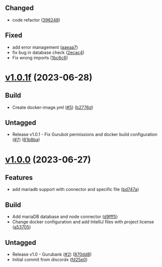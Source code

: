## Changed

- code refactor ([396248](https://github.com/PoulpY2K/gurubot/commit/3962480f76a975c0884a2892c9058551183d5224))

## Fixed

- add error management ([aaeaa7](https://github.com/PoulpY2K/gurubot/commit/aaeaa732a5f0a1063c85d2cf55fc8c0ffd1c7141))
- fix bug in database check ([2ecac4](https://github.com/PoulpY2K/gurubot/commit/2ecac4b85974cd652c3cf12bb4fde2fc9071bb6f))
- Fix wrong imports ([1bc6c6](https://github.com/PoulpY2K/gurubot/commit/1bc6c6452e520398fd1e48e5ea5d8f652cf75cce))

# [v1.0.1f](https://github.com/PoulpY2K/gurubot/releases/tag/v1.0.1f) (2023-06-28)

## Build

- Create docker-image.yml ([#5](https://github.com/PoulpY2K/gurubot/issues/5)) ([b2776d](https://github.com/PoulpY2K/gurubot/commit/b2776d6fa78f84060200610f88cb6021c5b21df6))

## Untagged

- Release v1.0.1 - Fix Gurubot permissions and docker build configuration ([#7](https://github.com/PoulpY2K/gurubot/issues/7)) ([61b8ba](https://github.com/PoulpY2K/gurubot/commit/61b8ba9f07339c2058971b83136df335c10c3492))

# [v1.0.0](https://github.com/PoulpY2K/gurubot/releases/tag/v1.0.0) (2023-06-27)

## Features

- add mariadb support with connector and specific file ([bd747a](https://github.com/PoulpY2K/gurubot/commit/bd747aac32518f48616803a9641a4c9d6bc2ba4c))

## Build

- Add mariaDB database and node connector ([d9fff5](https://github.com/PoulpY2K/gurubot/commit/d9fff5a02ad927b897027bcf4a38710cde347964))
- Change docker configuration and add IntelliJ files with project license ([a53705](https://github.com/PoulpY2K/gurubot/commit/a53705e942b1b6bd96a83447c03c7e7f463d0982))

## Untagged

- Release v1.0 - Gurubank ([#2](https://github.com/PoulpY2K/gurubot/issues/2)) ([870dd8](https://github.com/PoulpY2K/gurubot/commit/870dd89e367340f3552bf5aa9eab578c9b8e0724))
- Initial commit from discordx ([fd25e0](https://github.com/PoulpY2K/gurubot/commit/fd25e002355e58e308bc776b2b26d6c0fdcc4dbf))
